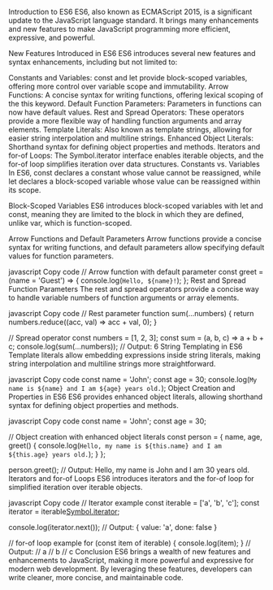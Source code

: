 Introduction to ES6
ES6, also known as ECMAScript 2015, is a significant update to the JavaScript language standard. It brings many enhancements and new features to make JavaScript programming more efficient, expressive, and powerful.

New Features Introduced in ES6
ES6 introduces several new features and syntax enhancements, including but not limited to:

Constants and Variables: const and let provide block-scoped variables, offering more control over variable scope and immutability.
Arrow Functions: A concise syntax for writing functions, offering lexical scoping of the this keyword.
Default Function Parameters: Parameters in functions can now have default values.
Rest and Spread Operators: These operators provide a more flexible way of handling function arguments and array elements.
Template Literals: Also known as template strings, allowing for easier string interpolation and multiline strings.
Enhanced Object Literals: Shorthand syntax for defining object properties and methods.
Iterators and for-of Loops: The Symbol.iterator interface enables iterable objects, and the for-of loop simplifies iteration over data structures.
Constants vs. Variables
In ES6, const declares a constant whose value cannot be reassigned, while let declares a block-scoped variable whose value can be reassigned within its scope.

Block-Scoped Variables
ES6 introduces block-scoped variables with let and const, meaning they are limited to the block in which they are defined, unlike var, which is function-scoped.

Arrow Functions and Default Parameters
Arrow functions provide a concise syntax for writing functions, and default parameters allow specifying default values for function parameters.

javascript
Copy code
// Arrow function with default parameter
const greet = (name = 'Guest') => {
  console.log(`Hello, ${name}!`);
};
Rest and Spread Function Parameters
The rest and spread operators provide a concise way to handle variable numbers of function arguments or array elements.

javascript
Copy code
// Rest parameter
function sum(...numbers) {
  return numbers.reduce((acc, val) => acc + val, 0);
}

// Spread operator
const numbers = [1, 2, 3];
const sum = (a, b, c) => a + b + c;
console.log(sum(...numbers)); // Output: 6
String Templating in ES6
Template literals allow embedding expressions inside string literals, making string interpolation and multiline strings more straightforward.

javascript
Copy code
const name = 'John';
const age = 30;
console.log(`My name is ${name} and I am ${age} years old.`);
Object Creation and Properties in ES6
ES6 provides enhanced object literals, allowing shorthand syntax for defining object properties and methods.

javascript
Copy code
const name = 'John';
const age = 30;

// Object creation with enhanced object literals
const person = {
  name,
  age,
  greet() {
    console.log(`Hello, my name is ${this.name} and I am ${this.age} years old.`);
  }
};

person.greet(); // Output: Hello, my name is John and I am 30 years old.
Iterators and for-of Loops
ES6 introduces iterators and the for-of loop for simplified iteration over iterable objects.

javascript
Copy code
// Iterator example
const iterable = ['a', 'b', 'c'];
const iterator = iterable[Symbol.iterator]();

console.log(iterator.next()); // Output: { value: 'a', done: false }

// for-of loop example
for (const item of iterable) {
  console.log(item);
}
// Output:
// a
// b
// c
Conclusion
ES6 brings a wealth of new features and enhancements to JavaScript, making it more powerful and expressive for modern web development. By leveraging these features, developers can write cleaner, more concise, and maintainable code.